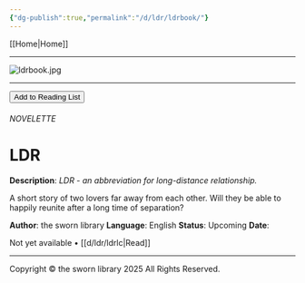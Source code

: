 ```yaml
---
{"dg-publish":true,"permalink":"/d/ldr/ldrbook/"}
---
```


[[Home\|Home]]

***

![ldrbook.jpg](/img/user/d/ldr/ldrbook.jpg)

***
<button id="library-toggle" class="squared-button" onclick="toggleLibrary()">Add to Reading List</button>
###### NOVELETTE
# LDR

**Description**:
*LDR - an abbreviation for long-distance relationship.*

A short story of two lovers far away from each other. Will they be able to happily reunite after a long time of separation?

**Author**: the sworn library
**Language**: English
**Status**: Upcoming
**Date**:

Not yet available • [[d/ldr/ldrlc\|Read]]

***

Copyright © the sworn library 2025
All Rights Reserved.

<script src="https://starryxoxo.github.io/treeajmgar/src/helpers/imagelist.js"></script>
<script src="https://starryxoxo.github.io/treeajmgar/src/helpers/list.js"></script>

